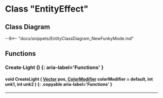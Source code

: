 # Class "EntityEffect"

## Class Diagram
--8<-- "docs/snippets/EntityClassDiagram_NewFunkyMode.md"
## Functions

### Create·Light () {: aria-label='Functions' }
#### void CreateLight ( [Vector](https://wofsauge.github.io/IsaacDocs/rep/Vector.html) pos, [ColorModifier](ColorModifier.md) colorModifier = default, int unk1, int unk2 ) {: .copyable aria-label='Functions' }

___